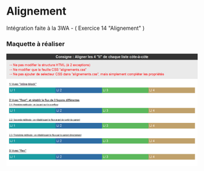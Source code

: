 # Alignement
Intégration faite à la 3WA - ( Exercice 14 "Alignement" )

<h3>Maquette à réaliser</h3>
<img src="https://github.com/Zyrass/Alignement/blob/master/maquette.png?raw=true" alt="maquette alignement" />

